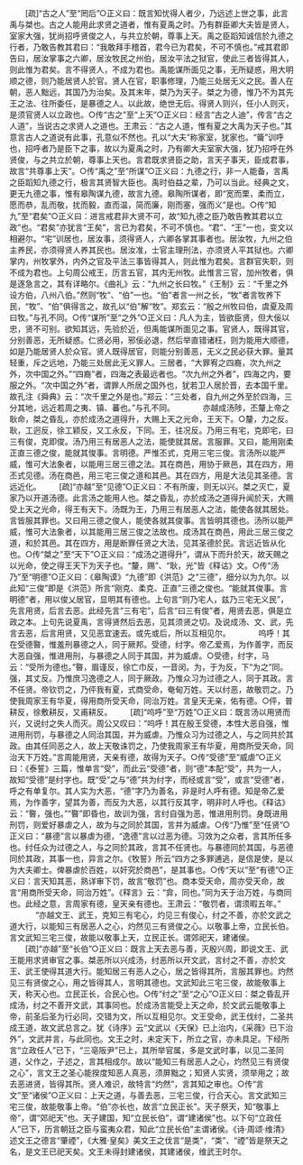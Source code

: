 <!-- { "loadSidebar": true } -->
　　[疏]“古之人”至“罔后”○正义曰：既言知忧得人者少，乃远述上世之事，此言禹与桀也。古之人能用此求贤之道者，惟有夏禹之时。乃有群臣卿大夫皆是贤人，室家大强，犹尚招呼贤俊之人，与共立於朝，尊事上天。禹之臣蹈知诚信於九德之行者，乃敢告教其君曰：“我敢拜手稽首，君今已为君矣，不可不慎也。”戒其君即告曰，居汝掌事之六卿，居汝牧民之州伯，居汝平法之狱官，使此三者皆得其人，则此惟为君矣。言不得贤人，不成为君也。禹能谋所面见之事，无所疑惑，用大明顺之德，则乃能居贤人於官。贤人在官，职事修理，乃能三处居无义之民。善人在朝，恶人黜远，其国乃为治矣。及其末年，桀乃为天子。桀之为德，惟乃不为其先王之法、往所委任，是暴德之人。以此故，绝世无后。得贤人则兴，任小人则灭，是须官贤人以立政也。○传“古之”至“上天”○正义曰：经言“古之人迪”，传言“古之人道”，当说古之求贤人之道也。王肃云：“古之人道，惟有夏之大禹为天子也。”其意言古人之道说有此事，孔意似不然也。孔以“大夫”称家室，犹家也。“籥”训呼也，招呼者乃是臣下之事，故以为夏禹之时，乃有卿大夫室家大强，犹乃招呼在外贤俊，与之共立於朝，尊事上天也。言君既求贤臣之助，言天子事天，臣成君事，故言“共尊事上天”。○传“禹之”至“所谋”○正义曰：九德之行，非一人能备，言禹之臣蹈知九德之行，极言其贤智大臣也。禹时伯益之辈，乃可以当此。经典之文，更无九德之事，惟有皋陶谋九德，故言九德。皋陶所谋者，即“宽而栗，柔而立，愿而恭，乱而敬，扰而毅，直而温，简而廉，刚而塞，强而义”是也。○传“知九”至“君矣”○正义曰：进言戒君非大贤不可，故“知九德之臣乃敢告教其君以立政”也。“君矣”亦犹言“王矣”，言已为君矣，不可不慎也。“君”、“王”一也，变文以相避尔。“宅”训居也，居汝事，须得贤人，六卿各掌其事者也。居汝牧，九州之伯主养民，亦须得贤人养其民也。居汝准，士官主理刑法，亦须贤人平其狱也。六卿掌内，州牧掌外，内外之官及平法三事皆得其人，则此惟为君矣。言群官失职，则不成为君也。上句周公戒王，历言五官，其内无州牧。此惟言三官，加州牧者，俱是逐急言之，其有详略尔。《曲礼》云：“九州之长曰牧。”《王制》云：“千里之外设方伯，八州八伯。”然则“牧”、“伯”一也。“伯”者言一州之长，“牧”者言牧养下民，“牧”、“伯”俱得言之，故孔以“伯”解“牧”。郑玄云：“殷之州牧曰伯，虞夏及周曰牧。”与孔不同。○传“谋所”至“之外”○正义曰：凡人为主，皆欲臣贤，但大佞以忠，贤不可别。欲知其远，先验於近，但禹能谋所面见之事。官贤人，既得其官，分别善恶，无所疑惑。仁贤必用，邪佞必退，然后举直错诸枉，则为能用大顺德，如是乃能居贤人於众官。贤人既得居官，则能分别善恶，无义之民必获大罪。量其轻重，斥之远地，乃能三处居此无义罪人。三居者，“大罪宥之四裔，次九州之外，次中国之外。”“四裔”者，四海之表最远者也。“次九州之外者”，四海之内，要服之外。“次中国之外”者，谓罪人所居之国外也，犹若卫人居於晋，去本国千里。故孔注《舜典》云：“次千里之外是也。”郑云：“三处者，自九州之外至於四海，三分其地，远近若周之夷、镇、蕃也。”与孔不同。
　
　　亦越成汤陟，丕釐上帝之耿命，桀之昏乱，亦於成汤之道得升，大赐上天之光命，王天下。○釐，力之反。耿，工迥反，徐工颖反，又工永反，下同。王，往况反。乃用三有宅，克即宅，曰三有俊，克即俊。汤乃用三有居恶人之法，能使就其居。言服罪。又曰，能用刚柔正直三德之俊，能就其悛事。言明德。严惟丕式，克用三宅三俊。言汤所以能严威，惟可大法象者，以能用三居三德之法。其在商邑，用协于厥邑，其在四方，用丕式见德。汤在商邑，用三宅三俊之道和其邑。其在四方，用是大法见其圣德。言远近化。 
　　[疏]“亦越”至“见德”○正义曰：不有所废，则无以兴。桀之灭亡，夏家乃以开道汤德。此言汤之能用人也。桀之昏乱，亦於成汤之道得升闻於天，大赐受上天之光命，得王有天下。汤既为王，乃用三有居恶人之法，能使各就其居处。言皆服其罪也。又曰用三德之俊人，能使各就其俊事。言皆明其德也。汤所以能严威，惟可大法象者，以其能用三居三俊之法故也。成汤其在商邑，用此三居三俊之道，和於其邑。其在四方，用是断罪任贤之大法，见其圣德於民。言远近皆从化也。○传“桀之”至“天下”○正义曰：“成汤之道得升”，谓从下而升於天，故天赐之以光命，使之得王天下为天子也。“釐，赐”、“耿，光”皆《释诂》文。○传“汤乃”至“明德”○正义曰：《皋陶谟》“九德”即《洪范》之“三德”，细分以为九尔。以此知“三俊”即是《洪范》所言“刚克、柔克、正直”三德之俊也。“能就其俊事。言明德”者，用以俊乂居官，显明其有德也。上句言“则乃宅人，兹乃三宅无义民”，先言用贤，后言去恶。此经先言“三有宅”，后言“曰三有俊”者，用贤去恶，俱是立政之本。上句先说夏禹，言得贤然后去恶，见其须贤之切。及说成汤、文、武，先言去恶，后言用贤，又见恶宜速去。或先或后，所以互相见尔。
　
　　呜呼！其在受德暋，惟羞刑暴德之人，同于厥邦。受德，纣字。帝乙爱焉，为作善字，而反大恶自强，惟进用刑，与暴德之人同于其国，并为威虐。○受德，纣字，马云：“受所为德也。”暋，眉谨反，徐亡巾反，一音闵。为，于为反，下“为之”同。强，其丈反。乃惟庶习逸德之人，同于厥政。乃惟众习为过德之人，同于其政。言不任贤。帝钦罚之，乃伻我有夏，式商受命，奄甸万姓。天以纣恶，故敬罚之。乃使我周家王有华夏，得用商所受天命，同治万姓。言皇天无亲，佑有德。○伻，普耕反，徐敷耕反，又甫耕反。 
　　[疏]“呜呼”至“万姓”○正义曰：既言汤以用贤而兴，又说纣之失人而灭。周公又叹曰：“呜呼！其在殷王受德，本性大恶自强，惟进用刑罚，与暴德之人同治其国，并为威虐。乃惟众习为过德之人，与之同共於其政。由其任同恶之人，故上天敬诛罚之，乃使我周家王有华夏，用商所受天命，同治天下万姓。”言周能用贤，天亲有德，故得为天子。○传“受德”至“威虐”○正义曰：《泰誓》三篇，惟单言“受”，而此云“受德”者，则“德”本配“受”，共为一人，故知“受德”是纣字也。既“受”之与“德”共为纣字，而经或言“受”，或言“受德”者，呼之有单复尔。其人实为大恶，“德”字乃为善名，非是时人呼有德。知是帝乙爱焉，为作善字，望其为善，而反为大恶，以其行反其字，明非时人呼也。《释诂》云：“暋，强也。”“暋”即昏也，故训为强，言纣自强为恶，惟进用刑罚。身既进用刑罚，则爱好暴虐之人，故为与之同於其国，言并为威虐。○传“乃惟”至“任贤”○正义曰：“暴德”言以暴虐为德，“逸德”言以过恶为德。习效为之众者，言其所任多也。纣任众为过德之人，与之同於其政，言其不任贤也。与暴德同於其国，与恶德同於其政，其事一也，异言之尔。《牧誓》所云“四方之多罪逋逃，是信是使，是以为大夫卿士。俾暴虐於百姓，以奸究於商邑”，是其事也。○传“天以”至“有德”○正义曰：言天知其恶，熟详审下罚，故言“敬罚”也。商本受天命，周亦受天命，故言“用商所受天命，同治万姓”。《释言》云：“弇，同也。”同为天于治万姓，与商同也。此经之意，言周家有德，皇天亲有德也。王肃云：“敬罚者，谓须暇五年。”
　
　　“亦越文王、武王，克知三有宅心，灼见三有俊心，纣之不善，亦於文武之道大行，以能知三有居恶人之心，灼然见三有贤俊之心。以敬事上帝，立民长伯。言文武知三宅三俊，故能以敬事上天，立民正长。谓郊祀天，建诸侯。 
　　[疏]“亦越”至“长伯”○正义曰：既言上天去恶与善，灭殷兴周，即说文王、武王能用求贤审官之事。桀恶所以兴成汤，纣恶所以开文武，言纣之不善，亦於文王、武王使得其道大行。能知居三有恶人之心，居之皆得其所，言服其罪也。灼然见三有贤俊之心，用之皆得其人，言明其德也。文武知此三宅三俊，故能敬事上天，称天心也。立民正长，合民心也。○传“纣之”至“之心”○正义曰：桀之昏乱开成汤，纣之不善开文武，其事同也。於成汤言能受上天之命，於文武云能敬事上帝，前圣后圣为行必同，交错为文，所以互相见尔。文王受命，武王伐纣，二圣共成王道，故文武总言之。犹《诗序》云“文武以《天保》已上治内，《采薇》已下治外”，文武并言，与此同也。文王之时，未定天下，所立之官，亦未具足。下经所言“立政任人”已下，“三亳阪尹”已上，其所举官属，多是文武时事，以见二圣同道，父作之，子述之，言其相成尔。故以“能知三有居恶人之心，灼然见三有贤俊之心”，言文王之圣心能揆度知恶人真恶，须屏黜之；知贤人实贤，须举用之；故去恶进贤，皆得其所。贤人难识，故特言“灼然”，言其知之审也。○传“言文”至“诸侯”○正义曰：上天之道，与善去恶，三宅三俊，行合天心。言文武知三宅三俊，故能敬事上帝。“伯”亦长也，故言“立民正长”。天子祭天，知“敬事上帝”，谓“郊祀天”也。天子建国，知“立民长伯”，谓“建诸侯”也。以下句“立政任人”已下，历言朝廷之臣与蛮夷众君，知此“立民长伯”主谓诸侯。《诗·周颂·维清》述文王之德言“肇禋”，《大雅·皇矣》美文王之伐言“是类”，“类”、“禋”皆是祭天之名，是文王已祀天矣。文王未得封建诸侯，其建诸侯，维武王时尔。
　
